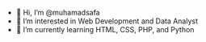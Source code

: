 - 👋 Hi, I’m @muhamadsafa
- 👀 I’m interested in Web Development and Data Analyst
- 🌱 I’m currently learning HTML, CSS, PHP, and Python


<!---
muhamadsafa/muhamadsafa is a ✨ special ✨ repository because its `README.md` (this file) appears on your GitHub profile.
You can click the Preview link to take a look at your changes.
--->
